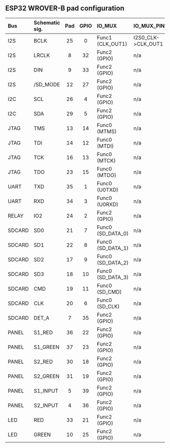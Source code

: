 ## ESP32 WROVER-B pad configuration

| Bus            | Schematic sig.      | Pad       | GPIO     | IO_MUX              | IO_MUX_PIN_CTRL      | Peripheral signal      |
|:---------------|:--------------------|:---------:|:--------:|:--------------------|:---------------------|:-----------------------|
| I2S            | BCLK                |    25     |    0     | Func1 (CLK_OUT1)    | I2S0_CLK->CLK_OUT1   | n/a                    |
| I2S            | LRCLK               |     8     |   32     | Func2 (GPIO)        | n/a                  | I2S0O_WS_out (26)      |
| I2S            | DIN                 |     9     |   33     | Func2 (GPIO)        | n/a                  | I2S0O_DATA_out0 (140)  |
| I2S            | /SD_MODE            |    12     |   27     | Func2 (GPIO)        | n/a                  | n/a                    |
| I2C            | SCL                 |    26     |    4     | Func2 (GPIO)        | n/a                  | I2CEXT0_SCL (29)       |
| I2C            | SDA                 |    29     |    5     | Func2 (GPIO)        | n/a                  | I2CEXT0_SDA (30)       |
| JTAG           | TMS                 |    13     |   14     | Func0 (MTMS)        | n/a                  | n/a                    |
| JTAG           | TDI                 |    14     |   12     | Func0 (MTDI)        | n/a                  | n/a                    |
| JTAG           | TCK                 |    16     |   13     | Func0 (MTCK)        | n/a                  | n/a                    |
| JTAG           | TDO                 |    23     |   15     | Func0 (MTDO)        | n/a                  | n/a                    |
| UART           | TXD                 |    35     |    1     | Func0 (U0TXD)       | n/a                  | n/a                    |
| UART           | RXD                 |    34     |    3     | Func0 (U0RXD)       | n/a                  | n/a                    |
| RELAY          | IO2                 |    24     |    2     | Func2 (GPIO)        | n/a                  | n/a                    |
| SDCARD         | SD0                 |    21     |    7     | Func0 (SD_DATA_0)   | n/a                  | n/a                    |
| SDCARD         | SD1                 |    22     |    8     | Func0 (SD_DATA_1)   | n/a                  | n/a                    |
| SDCARD         | SD2                 |    17     |    9     | Func0 (SD_DATA_2)   | n/a                  | n/a                    |
| SDCARD         | SD3                 |    18     |   10     | Func0 (SD_DATA_3)   | n/a                  | n/a                    |
| SDCARD         | CMD                 |    19     |   11     | Func0 (SD_CMD)      | n/a                  | n/a                    |
| SDCARD         | CLK                 |    20     |    6     | Func0 (SD_CLK)      | n/a                  | n/a                    |
| SDCARD         | DET_A               |     7     |   35     | Func2 (GPIO)        | n/a                  | n/a                    |
| PANEL          | S1_RED              |    36     |   22     | Func2 (GPIO)        | n/a                  | n/a                    |
| PANEL          | S1_GREEN            |    37     |   23     | Func2 (GPIO)        | n/a                  | n/a                    |
| PANEL          | S2_RED              |    30     |   18     | Func2 (GPIO)        | n/a                  | n/a                    |
| PANEL          | S2_GREEN            |    31     |   19     | Func2 (GPIO)        | n/a                  | n/a                    |
| PANEL          | S1_INPUT            |     5     |   39     | Func2 (GPIO)        | n/a                  | n/a                    |
| PANEL          | S2_INPUT            |     4     |   36     | Func2 (GPIO)        | n/a                  | n/a                    |
| LED            | RED                 |    33     |   21     | Func2 (GPIO)        | n/a                  | n/a                    |
| LED            | GREEN               |    10     |   25     | Func2 (GPIO)        | n/a                  | n/a                    |
